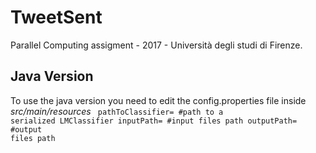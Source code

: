 # TweetSent
Parallel Computing assigment - 2017 - Università degli studi di Firenze.
## Java Version
To use the java version you need to edit the config.properties file inside  *src/main/resources*
<code>
pathToClassifier= #path to a serialized LMClassifier
inputPath= #input files path
outputPath= #output files path
</code>